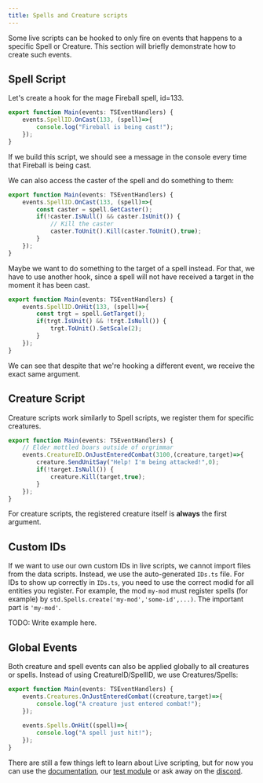 ```yaml
---
title: Spells and Creature scripts
---
```


Some live scripts can be hooked to only fire on events that happens to a specific Spell or Creature. This section will briefly demonstrate how to create such events.

## Spell Script

Let's create a hook for the mage Fireball spell, id=133.

```ts
export function Main(events: TSEventHandlers) {
    events.SpellID.OnCast(133, (spell)=>{
        console.log("Fireball is being cast!");
    });
}
```

If we build this script, we should see a message in the console every time that Fireball is being cast. 

We can also access the caster of the spell and do something to them:

```ts
export function Main(events: TSEventHandlers) {
    events.SpellID.OnCast(133, (spell)=>{
        const caster = spell.GetCaster();
        if(!caster.IsNull() && caster.IsUnit()) {
            // Kill the caster
            caster.ToUnit().Kill(caster.ToUnit(),true);
        }
    });
}
```

Maybe we want to do something to the target of a spell instead. For that, we have to use another hook, since a spell will not have received a target in the moment it has been cast.

```ts
export function Main(events: TSEventHandlers) {
    events.SpellID.OnHit(133, (spell)=>{
        const trgt = spell.GetTarget();
        if(trgt.IsUnit() && !trgt.IsNull()) {
            trgt.ToUnit().SetScale(2);
        }
    });
}
```

We can see that despite that we're hooking a different event, we receive the exact same argument.

## Creature Script

Creature scripts work similarly to Spell scripts, we register them for specific creatures.

```ts
export function Main(events: TSEventHandlers) {
    // Elder mottled boars outside of orgrimmar
    events.CreatureID.OnJustEnteredCombat(3100,(creature,target)=>{
        creature.SendUnitSay("Help! I'm being attacked!",0);
        if(!target.IsNull()) {
            creature.Kill(target,true);
        }
    });
}
```

For creature scripts, the registered creature itself is **always** the first argument.

## Custom IDs
If we want to use our own custom IDs in live scripts, we cannot import files from the data scripts. Instead, we use the auto-generated `IDs.ts` file. For IDs to show up correctly in `IDs.ts`, you need to use the correct modid for all entities you register. For example, the mod `my-mod` must register spells (for example) by `std.Spells.create('my-mod','some-id',...)`. The important part is `'my-mod'`.

TODO: Write example here.

## Global Events

Both creature and spell events can also be applied globally to all creatures or spells. Instead of using CreatureID/SpellID, we use Creatures/Spells:

```ts
export function Main(events: TSEventHandlers) {
    events.Creatures.OnJustEnteredCombat((creature,target)=>{
        console.log("A creature just entered combat!");
    });
    
    events.Spells.OnHit((spell)=>{
        console.log("A spell just hit!");
    });
}
```

There are still a few things left to learn about Live scripting, but for now you can use the [documentation](../documentation/TSWoW/live-scripts/), our [test module](https://github.com/tswow/tswow-testmodule) or ask away on the [discord](https://discord.gg/M89n6TZh9x).
